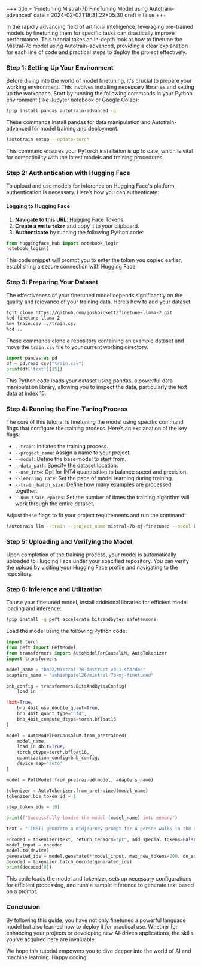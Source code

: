+++
title = 'Finetuning Mistral-7b FineTuning Model using Autotrain-advanced'
date = 2024-02-02T18:31:22+05:30
draft = false
+++

In the rapidly advancing field of artificial intelligence, leveraging pre-trained models by finetuning them for specific tasks can drastically improve performance. This tutorial takes an in-depth look at how to finetune the Mistral-7b model using Autotrain-advanced, providing a clear explanation for each line of code and practical steps to deploy the project effectively.

### Step 1: Setting Up Your Environment

Before diving into the world of model finetuning, it's crucial to prepare your working environment. This involves installing necessary libraries and setting up the workspace. Start by running the following commands in your Python environment (like Jupyter notebook or Google Colab):

```bash
!pip install pandas autotrain-advanced -q
```

These commands install pandas for data manipulation and Autotrain-advanced for model training and deployment.

```bash
!autotrain setup --update-torch
```

This command ensures your PyTorch installation is up to date, which is vital for compatibility with the latest models and training procedures.

### Step 2: Authentication with Hugging Face

To upload and use models for inference on Hugging Face's platform, authentication is necessary. Here’s how you can authenticate:

#### Logging to Hugging Face

1. **Navigate to this URL**: [Hugging Face Tokens](https://huggingface.co/settings/tokens).
2. **Create a write `token`** and copy it to your clipboard.
3. **Authenticate** by running the following Python code:

```python
from huggingface_hub import notebook_login
notebook_login()
```

This code snippet will prompt you to enter the token you copied earlier, establishing a secure connection with Hugging Face.

### Step 3: Preparing Your Dataset

The effectiveness of your finetuned model depends significantly on the quality and relevance of your training data. Here’s how to add your dataset:

```bash
!git clone https://github.com/joshbickett/finetune-llama-2.git
%cd finetune-llama-2
%mv train.csv ../train.csv
%cd ..
```

These commands clone a repository containing an example dataset and move the `train.csv` file to your current working directory.

```python
import pandas as pd
df = pd.read_csv("train.csv")
print(df['text'][15])
```

This Python code loads your dataset using pandas, a powerful data manipulation library, allowing you to inspect the data, particularly the text data at index 15.

### Step 4: Running the Fine-Tuning Process

The core of this tutorial is finetuning the model using specific command flags that configure the training process. Here’s an explanation of the key flags:

- `--train`: Initiates the training process.
- `--project_name`: Assign a name to your project.
- `--model`: Define the base model to start from.
- `--data_path`: Specify the dataset location.
- `--use_int4`: Opt for INT4 quantization to balance speed and precision.
- `--learning_rate`: Set the pace of model learning during training.
- `--train_batch_size`: Define how many examples are processed together.
- `--num_train_epochs`: Set the number of times the training algorithm will work through the entire dataset.

Adjust these flags to fit your project requirements and run the command:

```bash
!autotrain llm --train --project_name mistral-7b-mj-finetuned --model bn22/Mistral-7B-Instruct-v0.1-sharded --data_path . --use_peft --use_int4 --learning_rate 2e-4 --train_batch_size 12 --num_train_epochs 3 --trainer sft --target_modules q_proj,v_proj --push_to_hub --repo_id ashishpatel26/mistral-7b-mj-finetuned
```

### Step 5: Uploading and Verifying the Model

Upon completion of the training process, your model is automatically uploaded to Hugging Face under your specified repository. You can verify the upload by visiting your Hugging Face profile and navigating to the repository.

### Step 6: Inference and Utilization

To use your finetuned model, install additional libraries for efficient model loading and inference:

```bash
!pip install -q peft accelerate bitsandbytes safetensors
```

Load the model using the following Python code:

```python
import torch
from peft import PeftModel
from transformers import AutoModelForCausalLM, AutoTokenizer
import transformers

model_name = "bn22/Mistral-7B-Instruct-v0.1-sharded"
adapters_name = "ashishpatel26/mistral-7b-mj-finetuned"

bnb_config = transformers.BitsAndBytesConfig(
    load_in_

4bit=True,
    bnb_4bit_use_double_quant=True,
    bnb_4bit_quant_type="nf4",
    bnb_4bit_compute_dtype=torch.bfloat16
)

model = AutoModelForCausalLM.from_pretrained(
    model_name,
    load_in_4bit=True,
    torch_dtype=torch.bfloat16,
    quantization_config=bnb_config,
    device_map='auto'
)

model = PeftModel.from_pretrained(model, adapters_name)

tokenizer = AutoTokenizer.from_pretrained(model_name)
tokenizer.bos_token_id = 1

stop_token_ids = [0]

print(f"Successfully loaded the model {model_name} into memory")

text = "[INST] generate a midjourney prompt for A person walks in the rain [/INST]"

encoded = tokenizer(text, return_tensors="pt", add_special_tokens=False)
model_input = encoded
model.to(device)
generated_ids = model.generate(**model_input, max_new_tokens=200, do_sample=True)
decoded = tokenizer.batch_decode(generated_ids)
print(decoded[0])
```

This code loads the model and tokenizer, sets up necessary configurations for efficient processing, and runs a sample inference to generate text based on a prompt.

### Conclusion

By following this guide, you have not only finetuned a powerful language model but also learned how to deploy it for practical use. Whether for enhancing your projects or developing new AI-driven applications, the skills you've acquired here are invaluable.

We hope this tutorial empowers you to dive deeper into the world of AI and machine learning. Happy coding!